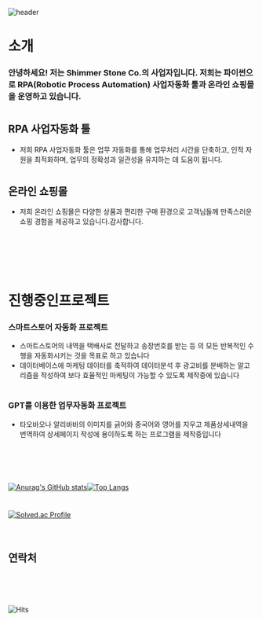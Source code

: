 ![header](https://capsule-render.vercel.app/api?type=Waving&color=0:84fab0,100:8fd3f4&height=300&section=header&text=Shimmer%20Stone%20Co.&animation=fadeIn&fontSize=90&fontColor=8BD3C6)

# 소개

### 안녕하세요! 저는 Shimmer Stone Co.의 사업자입니다. 저희는 파이썬으로 RPA(Robotic Process Automation) 사업자동화 툴과 온라인 쇼핑몰을 운영하고 있습니다.
#
## RPA 사업자동화 툴
- 저희 RPA 사업자동화 툴은 업무 자동화를 통해 업무처리 시간을 단축하고, 인적 자원을 최적화하며, 업무의 정확성과 일관성을 유지하는 데 도움이 됩니다.
#
## 온라인 쇼핑몰
- 저희 온라인 쇼핑몰은 다양한 상품과 편리한 구매 환경으로 고객님들께 만족스러운 쇼핑 경험을 제공하고 있습니다.감사합니다.
#
<br><br><br>

# 진행중인프로젝트

### 스마트스토어 자동화 프로젝트
- 스마트스토어의 내역을 택배사로 전달하고 송장번호를 받는 등 의 모든 반복적인 수행을 자동화시키는 것을 목표로 하고 있습니다
- 데이터베이스에 마케팅 데이터를 축적하여 데이터분석 후 광고비를 분배하는 알고리즘을 작성하여 보다 효율적인 마케팅이 가능할 수 있도록 제작중에 있습니다 
#
### GPT를 이용한 업무자동화 프로젝트
- 타오바오나 알리바바의 이미지를 긁어와 중국어와 영어를 지우고 제품상세내역을 번역하여 상세페이지 작성에 용이하도록 하는 프로그램을 제작중입니다 
#
<br><br><br>
[![Anurag's GitHub stats](https://github-readme-stats.vercel.app/api?username=dusvlf111&line_height=33&&bg_color=DEG,84fab0,8fd3f4)](https://github.com/anuraghazra/github-readme-stats)[![Top Langs](https://github-readme-stats.vercel.app/api/top-langs/?username=dusvlf111&langs_count=4&bg_color=DEG,84fab0,8fd3f4)](https://github.com/anuraghazra/github-readme-stats)
#
[![Solved.ac Profile](http://mazassumnida.wtf/api/v2/generate_badge?boj=dusvlf5950)](https://solved.ac/dusvlf5950/)
<br><br><br>
## 연락처


<br><br><br>



![Hits](https://hits.seeyoufarm.com/api/count/incr/badge.svg?url=https%3A%2F%2Fgithub.com%2dusvlf111&count_bg=%23FFDAC7&title_bg=%23FFADAD&icon=&icon_color=%23E7E7E7&title=hits&edge_flat=false)




